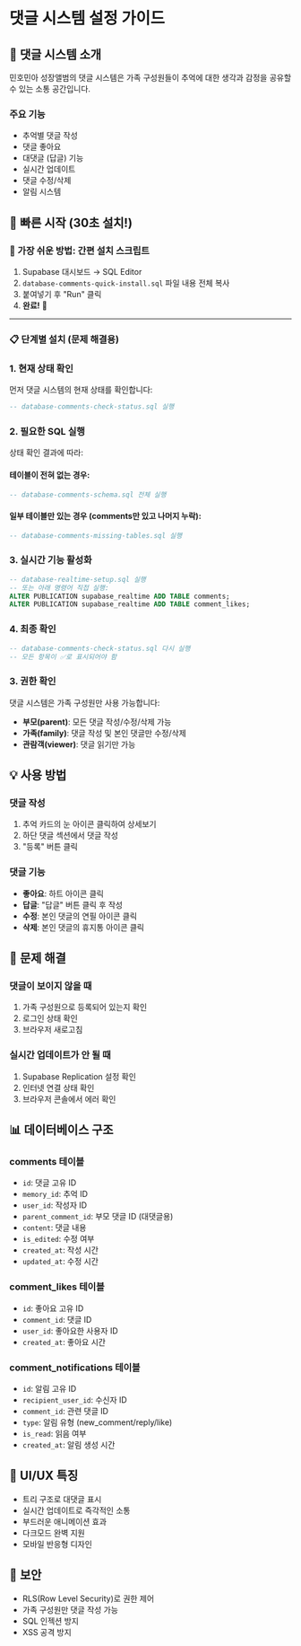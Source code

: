 # 댓글 시스템 설정 가이드

## 📝 댓글 시스템 소개

민호민아 성장앨범의 댓글 시스템은 가족 구성원들이 추억에 대한 생각과 감정을 공유할 수 있는 소통 공간입니다.

### 주요 기능
- 추억별 댓글 작성
- 댓글 좋아요
- 대댓글 (답글) 기능
- 실시간 업데이트
- 댓글 수정/삭제
- 알림 시스템

## 🚀 빠른 시작 (30초 설치!)

### 🎯 가장 쉬운 방법: 간편 설치 스크립트
1. Supabase 대시보드 → SQL Editor
2. `database-comments-quick-install.sql` 파일 내용 전체 복사
3. 붙여넣기 후 "Run" 클릭
4. **완료!** 🎉

---

### 📋 단계별 설치 (문제 해결용)

### 1. 현재 상태 확인
먼저 댓글 시스템의 현재 상태를 확인합니다:
```sql
-- database-comments-check-status.sql 실행
```

### 2. 필요한 SQL 실행
상태 확인 결과에 따라:

#### 테이블이 전혀 없는 경우:
```sql
-- database-comments-schema.sql 전체 실행
```

#### 일부 테이블만 있는 경우 (comments만 있고 나머지 누락):
```sql
-- database-comments-missing-tables.sql 실행
```

### 3. 실시간 기능 활성화
```sql
-- database-realtime-setup.sql 실행
-- 또는 아래 명령어 직접 실행:
ALTER PUBLICATION supabase_realtime ADD TABLE comments;
ALTER PUBLICATION supabase_realtime ADD TABLE comment_likes;
```

### 4. 최종 확인
```sql
-- database-comments-check-status.sql 다시 실행
-- 모든 항목이 ✅로 표시되어야 함
```

### 3. 권한 확인
댓글 시스템은 가족 구성원만 사용 가능합니다:
- **부모(parent)**: 모든 댓글 작성/수정/삭제 가능
- **가족(family)**: 댓글 작성 및 본인 댓글만 수정/삭제
- **관람객(viewer)**: 댓글 읽기만 가능

## 💡 사용 방법

### 댓글 작성
1. 추억 카드의 눈 아이콘 클릭하여 상세보기
2. 하단 댓글 섹션에서 댓글 작성
3. "등록" 버튼 클릭

### 댓글 기능
- **좋아요**: 하트 아이콘 클릭
- **답글**: "답글" 버튼 클릭 후 작성
- **수정**: 본인 댓글의 연필 아이콘 클릭
- **삭제**: 본인 댓글의 휴지통 아이콘 클릭

## 🔧 문제 해결

### 댓글이 보이지 않을 때
1. 가족 구성원으로 등록되어 있는지 확인
2. 로그인 상태 확인
3. 브라우저 새로고침

### 실시간 업데이트가 안 될 때
1. Supabase Replication 설정 확인
2. 인터넷 연결 상태 확인
3. 브라우저 콘솔에서 에러 확인

## 📊 데이터베이스 구조

### comments 테이블
- `id`: 댓글 고유 ID
- `memory_id`: 추억 ID
- `user_id`: 작성자 ID
- `parent_comment_id`: 부모 댓글 ID (대댓글용)
- `content`: 댓글 내용
- `is_edited`: 수정 여부
- `created_at`: 작성 시간
- `updated_at`: 수정 시간

### comment_likes 테이블
- `id`: 좋아요 고유 ID
- `comment_id`: 댓글 ID
- `user_id`: 좋아요한 사용자 ID
- `created_at`: 좋아요 시간

### comment_notifications 테이블
- `id`: 알림 고유 ID
- `recipient_user_id`: 수신자 ID
- `comment_id`: 관련 댓글 ID
- `type`: 알림 유형 (new_comment/reply/like)
- `is_read`: 읽음 여부
- `created_at`: 알림 생성 시간

## 🎨 UI/UX 특징

- 트리 구조로 대댓글 표시
- 실시간 업데이트로 즉각적인 소통
- 부드러운 애니메이션 효과
- 다크모드 완벽 지원
- 모바일 반응형 디자인

## 🔐 보안

- RLS(Row Level Security)로 권한 제어
- 가족 구성원만 댓글 작성 가능
- SQL 인젝션 방지
- XSS 공격 방지
